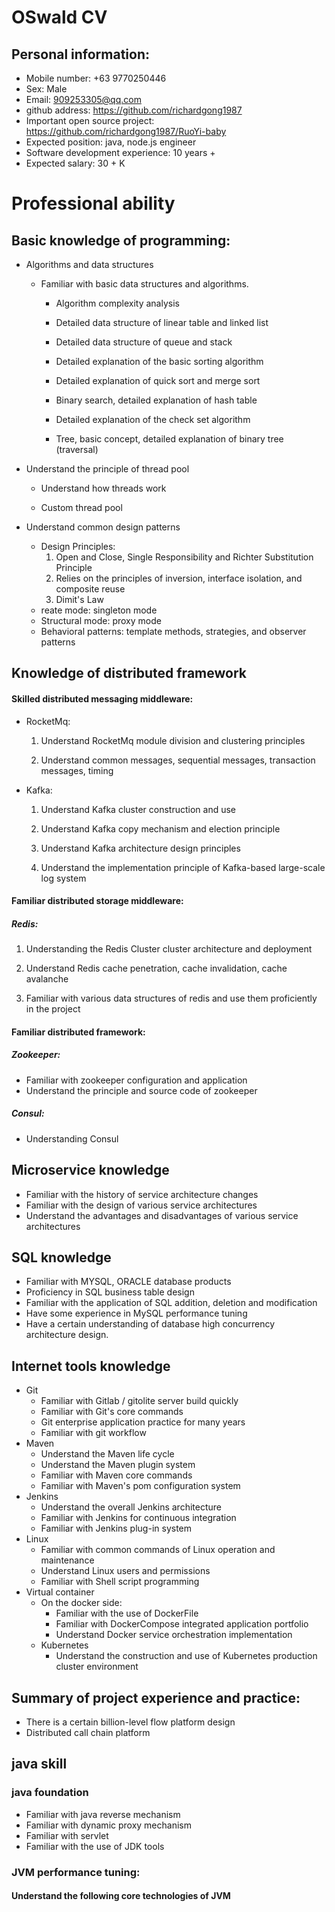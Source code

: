 # OSwald CV

## Personal information:

- Mobile number: +63 9770250446
- Sex: Male
- Email: 909253305@qq.com
- github address: https://github.com/richardgong1987
- Important open source project: https://github.com/richardgong1987/RuoYi-baby
- Expected position: java, node.js engineer
- Software development experience: 10 years +
- Expected salary: 30 + K



# Professional ability

## Basic knowledge of programming:

- Algorithms and data structures

  - Familiar with basic data structures and algorithms.

    - Algorithm complexity analysis

    - Detailed data structure of linear table and linked list

    - Detailed data structure of queue and stack

    - Detailed explanation of the basic sorting algorithm

    - Detailed explanation of quick sort and merge sort

    - Binary search, detailed explanation of hash table

    - Detailed explanation of the check set algorithm

    - Tree, basic concept, detailed explanation of binary tree (traversal)



- Understand the principle of thread pool

  - Understand how threads work

  - Custom thread pool

    

- Understand common design patterns

  - Design Principles:
    1. Open and Close, Single Responsibility and Richter Substitution Principle
    2. Relies on the principles of inversion, interface isolation, and composite reuse
    3. Dimit's Law
  - reate mode: singleton mode
  - Structural mode: proxy mode
  - Behavioral patterns: template methods, strategies, and observer patterns

  

## Knowledge of distributed framework

#### Skilled distributed messaging middleware:

- RocketMq:

  1. Understand RocketMq module division and clustering principles

  2. Understand common messages, sequential messages, transaction messages, timing

- Kafka:

  1. Understand Kafka cluster construction and use

  2. Understand Kafka copy mechanism and election principle

  3. Understand Kafka architecture design principles

  4. Understand the implementation principle of Kafka-based large-scale log system

#### Familiar distributed storage middleware:

#####     Redis:

1. Understanding the Redis Cluster cluster architecture and deployment

2. Understand Redis cache penetration, cache invalidation, cache avalanche

3. Familiar with various data structures of redis and use them proficiently in the project



#### Familiar distributed framework:

##### Zookeeper:

- Familiar with zookeeper configuration and application
- Understand the principle and source code of zookeeper

##### Consul:

- Understanding Consul



## Microservice knowledge

- Familiar with the history of service architecture changes
- Familiar with the design of various service architectures
- Understand the advantages and disadvantages of various service architectures

## SQL knowledge

- Familiar with MYSQL, ORACLE database products
- Proficiency in SQL business table design
- Familiar with the application of SQL addition, deletion and modification
- Have some experience in MySQL performance tuning
- Have a certain understanding of database high concurrency architecture design.



## Internet tools knowledge

- Git
  - Familiar with Gitlab / gitolite server build quickly
  - Familiar with Git's core commands
  - Git enterprise application practice for many years
  - Familiar with git workflow
- Maven
  - Understand the Maven life cycle
  - Understand the Maven plugin system
  - Familiar with Maven core commands
  - Familiar with Maven's pom configuration system
- Jenkins
  - Understand the overall Jenkins architecture
  - Familiar with Jenkins for continuous integration
  - Familiar with Jenkins plug-in system
- Linux
  - Familiar with common commands of Linux operation and maintenance
  - Understand Linux users and permissions
  - Familiar with Shell script programming
- Virtual container
  - On the docker side:
    - Familiar with the use of DockerFile
    - Familiar with DockerCompose integrated application portfolio
    - Understand Docker service orchestration implementation
  - Kubernetes
    - Understand the construction and use of Kubernetes production cluster environment



## Summary of project experience and practice:

- There is a certain billion-level flow platform design
- Distributed call chain platform



## java skill

### java foundation

- Familiar with java reverse mechanism
- Familiar with dynamic proxy mechanism
- Familiar with servlet
- Familiar with the use of JDK tools



### JVM performance tuning:

#### Understand the following core technologies of JVM



